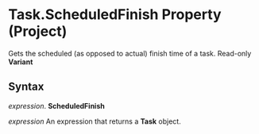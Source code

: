 
# Task.ScheduledFinish Property (Project)

Gets the scheduled (as opposed to actual) finish time of a task. Read-only  **Variant**


## Syntax

 _expression_. **ScheduledFinish**

 _expression_ An expression that returns a **Task** object.


